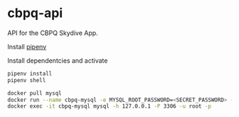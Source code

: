 # cbpq-api
API for the CBPQ Skydive App.

Install [pipenv](https://github.com/evandropomatti/install-pipenv-ubuntu)

Install dependentcies and activate

```sh
pipenv install
pipenv shell
```

```sh
docker pull mysql
docker run --name cbpq-mysql -e MYSQL_ROOT_PASSWORD=<SECRET_PASSWORD> -p 3306:3306 -d mysql:latest
docker exec -it cbpq-mysql mysql -h 127.0.0.1 -P 3306 -u root -p
```
